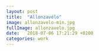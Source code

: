 ```yaml
---
layout: post
title:  "Allonzavélo"
image: allonzavelo-min.jpg
fullImage: allonzavelo.jpg
date:   2018-07-06 17:21:29 +0200
categories: work
---
```

